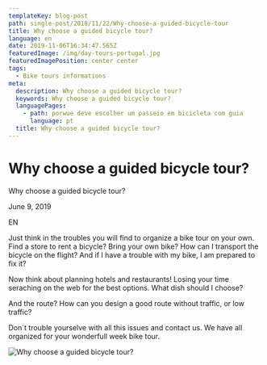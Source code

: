 ```yaml
---
templateKey: blog-post
path: single-post/2018/11/22/Why-choose-a-guided-bicycle-tour
title: Why choose a guided bicycle tour?
language: en
date: 2019-11-06T16:34:47.565Z
featuredImage: /img/day-tours-portugal.jpg
featuredImagePosition: center center
tags:
  - Bike tours informations
meta:
  description: Why choose a guided bicycle tour?
  keywords: Why choose a guided bicycle tour?
  languagePages:
    - path: porwue deve escolher um passeio em bicicleta com guia
      language: pt
  title: Why choose a guided bicycle tour?
---
```

# Why choose a guided bicycle tour?

Why choose a guided bicycle tour?

June 9, 2019

EN

Just think in the troubles you will find to organize a bike tour on your own. Find a store to rent a bicycle? Bring your own bike? How can I transport the bicycle on the flight? And if I have a trouble with my bike, I am prepared to fix it?

Now think about planning hotels and restaurants! Losing your time seraching on the web for the best options. What dish should I choose?

And the route? How can you design a good route without traffic, or low traffic?

Don´t trouble yourselve with all this issues and contact us. We have all organized for your wonderfull week bike tour.

![Why choose a guided bicycle tour?](/img/day-tours-portugal.jpg "Why choose a guided bicycle tour?")
